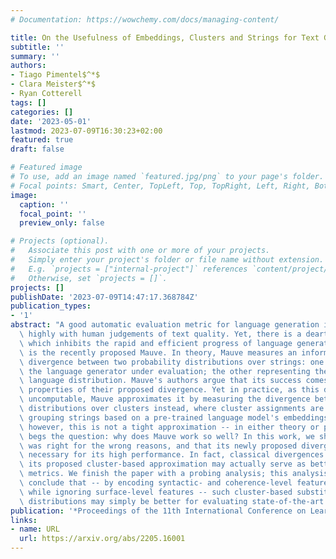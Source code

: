 ```yaml
---
# Documentation: https://wowchemy.com/docs/managing-content/

title: On the Usefulness of Embeddings, Clusters and Strings for Text Generation Evaluation
subtitle: ''
summary: ''
authors:
- Tiago Pimentel$^*$
- Clara Meister$^*$
- Ryan Cotterell
tags: []
categories: []
date: '2023-05-01'
lastmod: 2023-07-09T16:30:23+02:00
featured: true
draft: false

# Featured image
# To use, add an image named `featured.jpg/png` to your page's folder.
# Focal points: Smart, Center, TopLeft, Top, TopRight, Left, Right, BottomLeft, Bottom, BottomRight.
image:
  caption: ''
  focal_point: ''
  preview_only: false

# Projects (optional).
#   Associate this post with one or more of your projects.
#   Simply enter your project's folder or file name without extension.
#   E.g. `projects = ["internal-project"]` references `content/project/deep-learning/index.md`.
#   Otherwise, set `projects = []`.
projects: []
publishDate: '2023-07-09T14:47:17.368784Z'
publication_types:
- '1'
abstract: "A good automatic evaluation metric for language generation ideally correlates\
  \ highly with human judgements of text quality. Yet, there is a dearth of such metrics,\
  \ which inhibits the rapid and efficient progress of language generators. One exception\
  \ is the recently proposed Mauve. In theory, Mauve measures an information-theoretic\
  \ divergence between two probability distributions over strings: one representing\
  \ the language generator under evaluation; the other representing the true natural\
  \ language distribution. Mauve's authors argue that its success comes from the qualitative\
  \ properties of their proposed divergence. Yet in practice, as this divergence is\
  \ uncomputable, Mauve approximates it by measuring the divergence between multinomial\
  \ distributions over clusters instead, where cluster assignments are attained by\
  \ grouping strings based on a pre-trained language model's embeddings. As we show,\
  \ however, this is not a tight approximation -- in either theory or practice. This\
  \ begs the question: why does Mauve work so well? In this work, we show that Mauve\
  \ was right for the wrong reasons, and that its newly proposed divergence is not\
  \ necessary for its high performance. In fact, classical divergences paired with\
  \ its proposed cluster-based approximation may actually serve as better evaluation\
  \ metrics. We finish the paper with a probing analysis; this analysis leads us to\
  \ conclude that -- by encoding syntactic- and coherence-level features of text,\
  \ while ignoring surface-level features -- such cluster-based substitutes to string\
  \ distributions may simply be better for evaluating state-of-the-art language generators."
publication: '*Proceedings of the 11th International Conference on Learning Representations*'
links:
- name: URL
  url: https://arxiv.org/abs/2205.16001
---
```

